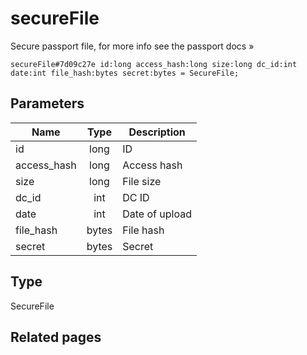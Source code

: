# secureFile
Secure passport file, for more info see the passport docs »

```
secureFile#7d09c27e id:long access_hash:long size:long dc_id:int date:int file_hash:bytes secret:bytes = SecureFile;
```

## Parameters
| Name | Type | Description |
| ---- | :----: | ----------- |
| id | long | ID |
| access_hash | long | Access hash |
| size | long | File size |
| dc_id | int | DC ID |
| date | int | Date of upload |
| file_hash | bytes | File hash |
| secret | bytes | Secret |


## Type
SecureFile

## Related pages
